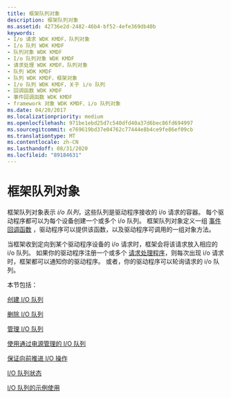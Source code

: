 ```yaml
---
title: 框架队列对象
description: 框架队列对象
ms.assetid: 42736e2d-2482-46b4-bf52-4efe369db40b
keywords:
- I/o 请求 WDK KMDF，队列对象
- I/o 队列 WDK KMDF
- 队列对象 WDK KMDF
- I/o 队列对象 WDK KMDF
- 请求处理 WDK KMDF，队列对象
- 队列 WDK KMDF
- 队列 WDK KMDF，框架对象
- I/o 队列 WDK KMDF，关于 i/o 队列
- 回调函数 WDK KMDF
- 事件回调函数 WDK KMDF
- framework 对象 WDK KMDF、i/o 队列对象
ms.date: 04/20/2017
ms.localizationpriority: medium
ms.openlocfilehash: 971be1ebd25d7c540dfd40a37d6bec86fd694997
ms.sourcegitcommit: e769619bd37e04762c77444e8b4ce9fe86ef09cb
ms.translationtype: MT
ms.contentlocale: zh-CN
ms.lasthandoff: 08/31/2020
ms.locfileid: "89184631"
---
```

# <a name="framework-queue-objects"></a>框架队列对象





框架队列对象表示 *i/o 队列*，这些队列是驱动程序接收的 i/o 请求的容器。 每个驱动程序都可以为每个设备创建一个或多个 i/o 队列。 框架队列对象定义一组 [事件回调函数](/windows-hardware/drivers/ddi/wdfio/) ，驱动程序可以提供该函数，以及驱动程序可调用的一组对象方法。

当框架收到定向到某个驱动程序设备的 i/o 请求时，框架会将该请求放入相应的 i/o 队列。 如果你的驱动程序注册一个或多个 [请求处理程序](request-handlers.md)，则每次出现 i/o 请求时，框架都可以通知你的驱动程序。 或者，你的驱动程序可以轮询请求的 i/o 队列。

本节包括：

[创建 I/O 队列](creating-i-o-queues.md)

[删除 I/O 队列](deleting-i-o-queues.md)

[管理 I/O 队列](managing-i-o-queues.md)

[使用通过电源管理的 I/O 队列](using-power-managed-i-o-queues.md)

[保证向前推进 I/O 操作](guaranteeing-forward-progress-of-i-o-operations.md)

[I/O 队列状态](i-o-queue-states.md)

[I/O 队列的示例使用](example-uses-of-i-o-queues.md)

 

